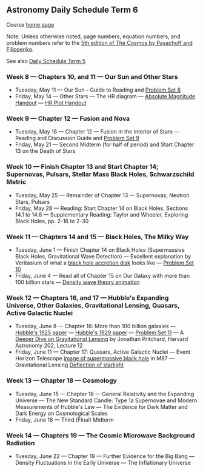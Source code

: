 ## Astronomy Daily Schedule Term 6

Course [home page](./)

Note: Unless otherwise noted, page numbers, equation numbers, and problem numbers refer to the [5th edition of The Cosmos by Pasachoff and Filippenko](https://www.amazon.com/Cosmos-Astronomy-New-Millennium/dp/1108431380).

See also [Daily Schedule Term 5](./daily_schedule_term_5.md)

### Week 8 &mdash; Chapters 10, and 11 &mdash; Our Sun and Other Stars

* Tuesday, May 11 &mdash; Our Sun &ndash; Guide to Reading and [Problem Set 8](./problem_sets/Astro-PS08.pdf)
* Friday, May 14 &mdash; Other Stars &mdash; The HR diagram &mdash; [Absolute Magnitude Handout](./resources/DistanceAndMagnitude/AstronomicalDistanceScalesAndAbsoluteMagnitude.pdf) &mdash; [HR Plot Handout](./resources/HRPlot/HRPlot.pdf)

### Week 9 &mdash; Chapter 12 &mdash; Fusion and Nova

* Tuesday, May 18 &mdash; Chapter 12 &mdash; Fusion in the Interior of Stars &mdash; Reading and Discussion Guide and [Problem Set 9](./problem_sets/Astro-PS09.pdf)
* Friday, May 21 &mdash; Second Midterm (for half of period) and Start Chapter 13 on the Death of Stars

### Week 10 &mdash; Finish Chapter 13 and Start Chapter 14; Supernovas, Pulsars, Stellar Mass Black Holes, Schwarzschild Metric

* Tuesday, May 25 &mdash; Remainder of Chapter 13 &mdash; Supernovas, Neutron Stars, Pulsars
* Friday, May 28 &mdash; Reading: Start Chapter 14 on Black Holes, Sections 14.1 to 14.6 &mdash; Supplementary Reading: Taylor and Wheeler, Exploring Black Holes, pp. 2-16 to 2-30

### Week 11 &mdash; Chapters 14 and 15 &mdash; Black Holes, The Milky Way

* Tuesday, June 1 &mdash; Finish Chapter 14 on Black Holes (Supermassive Black Holes, Gravitational Wave Detection) &mdash; Excellent explanation by Veritasium of what a [black hole accretion disk](https://www.youtube.com/watch?v=zUyH3XhpLTo) looks like &mdash; [Problem Set 10](./problem_sets/Astro-PS10.pdf)
* Friday, June 4 &mdash; Read all of Chapter 15 on Our Galaxy with more than 100 billion stars &mdash; [Density wave theory animation](https://youtu.be/-jR3C_yA_G0)

### Week 12 &mdash; Chapters 16, and 17 &mdash; Hubble's Expanding Universe, Other Galaxies, Gravitational Lensing, Quasars, Active Galactic Nuclei

* Tuesday, June 8 &mdash; Chapter 16: More than 100 billion galaxies &mdash; [Hubble's 1925 paper](./resources/Hubble1925Paper.pdf) &mdash; [Hubble's 1929 paper](./resources/Hubble1929Paper.pdf) &mdash; [Problem Set 11](./problem_sets/Astro-PS11.pdf) &mdash; A [Deeper Dive on Gravitational Lensing](resources/HarvardAstronomy202Lecture12.pdf) by Jonathan Pritchard, Harvard Astronomy 202, Lecture 12
* Friday, June 11 &mdash; Chapter 17: Quasars, Active Galactic Nuclei &mdash; Event Horizon Telescope [image of supermassive black hole](https://youtu.be/S_GVbuddri8) in M87 &mdash; Gravitational Lensing [Deflection of starlight](https://youtu.be/HLxvq_M4218)

### Week 13 &mdash; Chapter 18 &mdash; Cosmology 

* Tuesday, June 15 &mdash; Chapter 18 &mdash; General Relativity and the Expanding Universe &mdash; The New Standard Candle: Type 1a Supernovae and Modern Measurements of Hubble's Law &mdash; The Evidence for Dark Matter and Dark Energy on Cosmological Scales
* Friday, June 18 &mdash; Third (Final) Midterm

### Week 14 &mdash; Chapters 19 &mdash; The Cosmic Microwave Background Radiation

* Tuesday, June 22 &mdash; Chapter 19 &mdash; Further Evidence for the Big Bang &mdash; Density Fluctuations in the Early Universe &mdash; The Inflationary Universe

